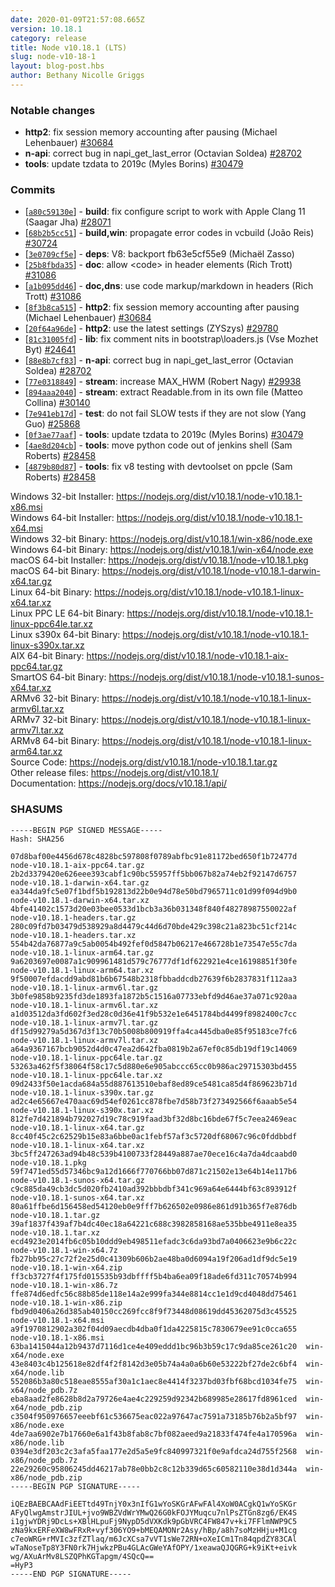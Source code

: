 ```yaml
---
date: 2020-01-09T21:57:08.665Z
version: 10.18.1
category: release
title: Node v10.18.1 (LTS)
slug: node-v10-18-1
layout: blog-post.hbs
author: Bethany Nicolle Griggs
---
```


### Notable changes

* **http2**: fix session memory accounting after pausing (Michael Lehenbauer) [#30684](https://github.com/nodejs/node/pull/30684)
* **n-api**: correct bug in napi_get_last_error (Octavian Soldea) [#28702](https://github.com/nodejs/node/pull/28702)
* **tools**: update tzdata to 2019c (Myles Borins) [#30479](https://github.com/nodejs/node/pull/30479)

### Commits

* [[`a80c59130e`](https://github.com/nodejs/node/commit/a80c59130e)] - **build**: fix configure script to work with Apple Clang 11 (Saagar Jha) [#28071](https://github.com/nodejs/node/pull/28071)
* [[`68b2b5cc51`](https://github.com/nodejs/node/commit/68b2b5cc51)] - **build,win**: propagate error codes in vcbuild (João Reis) [#30724](https://github.com/nodejs/node/pull/30724)
* [[`3e0709cf5e`](https://github.com/nodejs/node/commit/3e0709cf5e)] - **deps**: V8: backport fb63e5cf55e9 (Michaël Zasso)
* [[`25b8fbda35`](https://github.com/nodejs/node/commit/25b8fbda35)] - **doc**: allow \<code\> in header elements (Rich Trott) [#31086](https://github.com/nodejs/node/pull/31086)
* [[`a1b095dd46`](https://github.com/nodejs/node/commit/a1b095dd46)] - **doc,dns**: use code markup/markdown in headers (Rich Trott) [#31086](https://github.com/nodejs/node/pull/31086)
* [[`8f3b8ca515`](https://github.com/nodejs/node/commit/8f3b8ca515)] - **http2**: fix session memory accounting after pausing (Michael Lehenbauer) [#30684](https://github.com/nodejs/node/pull/30684)
* [[`20f64a96de`](https://github.com/nodejs/node/commit/20f64a96de)] - **http2**: use the latest settings (ZYSzys) [#29780](https://github.com/nodejs/node/pull/29780)
* [[`81c31005fd`](https://github.com/nodejs/node/commit/81c31005fd)] - **lib**: fix comment nits in bootstrap\loaders.js (Vse Mozhet Byt) [#24641](https://github.com/nodejs/node/pull/24641)
* [[`88e8b7cf83`](https://github.com/nodejs/node/commit/88e8b7cf83)] - **n-api**: correct bug in napi_get_last_error (Octavian Soldea) [#28702](https://github.com/nodejs/node/pull/28702)
* [[`77e0318849`](https://github.com/nodejs/node/commit/77e0318849)] - **stream**: increase MAX_HWM (Robert Nagy) [#29938](https://github.com/nodejs/node/pull/29938)
* [[`894aaa2040`](https://github.com/nodejs/node/commit/894aaa2040)] - **stream**: extract Readable.from in its own file (Matteo Collina) [#30140](https://github.com/nodejs/node/pull/30140)
* [[`7e941eb17d`](https://github.com/nodejs/node/commit/7e941eb17d)] - **test**: do not fail SLOW tests if they are not slow (Yang Guo) [#25868](https://github.com/nodejs/node/pull/25868)
* [[`0f3ae77aaf`](https://github.com/nodejs/node/commit/0f3ae77aaf)] - **tools**: update tzdata to 2019c (Myles Borins) [#30479](https://github.com/nodejs/node/pull/30479)
* [[`4ae8d204cb`](https://github.com/nodejs/node/commit/4ae8d204cb)] - **tools**: move python code out of jenkins shell (Sam Roberts) [#28458](https://github.com/nodejs/node/pull/28458)
* [[`4879b80d87`](https://github.com/nodejs/node/commit/4879b80d87)] - **tools**: fix v8 testing with devtoolset on ppcle (Sam Roberts) [#28458](https://github.com/nodejs/node/pull/28458)

Windows 32-bit Installer: https://nodejs.org/dist/v10.18.1/node-v10.18.1-x86.msi<br>
Windows 64-bit Installer: https://nodejs.org/dist/v10.18.1/node-v10.18.1-x64.msi<br>
Windows 32-bit Binary: https://nodejs.org/dist/v10.18.1/win-x86/node.exe<br>
Windows 64-bit Binary: https://nodejs.org/dist/v10.18.1/win-x64/node.exe<br>
macOS 64-bit Installer: https://nodejs.org/dist/v10.18.1/node-v10.18.1.pkg<br>
macOS 64-bit Binary: https://nodejs.org/dist/v10.18.1/node-v10.18.1-darwin-x64.tar.gz<br>
Linux 64-bit Binary: https://nodejs.org/dist/v10.18.1/node-v10.18.1-linux-x64.tar.xz<br>
Linux PPC LE 64-bit Binary: https://nodejs.org/dist/v10.18.1/node-v10.18.1-linux-ppc64le.tar.xz<br>
Linux s390x 64-bit Binary: https://nodejs.org/dist/v10.18.1/node-v10.18.1-linux-s390x.tar.xz<br>
AIX 64-bit Binary: https://nodejs.org/dist/v10.18.1/node-v10.18.1-aix-ppc64.tar.gz<br>
SmartOS 64-bit Binary: https://nodejs.org/dist/v10.18.1/node-v10.18.1-sunos-x64.tar.xz<br>
ARMv6 32-bit Binary: https://nodejs.org/dist/v10.18.1/node-v10.18.1-linux-armv6l.tar.xz<br>
ARMv7 32-bit Binary: https://nodejs.org/dist/v10.18.1/node-v10.18.1-linux-armv7l.tar.xz<br>
ARMv8 64-bit Binary: https://nodejs.org/dist/v10.18.1/node-v10.18.1-linux-arm64.tar.xz<br>
Source Code: https://nodejs.org/dist/v10.18.1/node-v10.18.1.tar.gz<br>
Other release files: https://nodejs.org/dist/v10.18.1/<br>
Documentation: https://nodejs.org/docs/v10.18.1/api/

### SHASUMS

```
-----BEGIN PGP SIGNED MESSAGE-----
Hash: SHA256

07d8baf00e4456d678c4828bc597808f0789abfbc91e81172bed650f1b72477d  node-v10.18.1-aix-ppc64.tar.gz
2b2d3379420e626eee393cabf1c90bc55957ff5bb067b82a74eb2f92147d6757  node-v10.18.1-darwin-x64.tar.gz
ea344da9fc5e07f1bdf5b192813d22b0e94d78e50bd7965711c01d99f094d9b0  node-v10.18.1-darwin-x64.tar.xz
4bfe41402c1573d20e03bee0533d1bcb3a36b031348f840f48278987550022af  node-v10.18.1-headers.tar.gz
280c09fd7b03479d538929a8d4479c44d6d70bde429c398c21a823bc51cf214c  node-v10.18.1-headers.tar.xz
554b42da76877a9c5ab0054b492fef0d5847b06217e466728b1e73547e55c7da  node-v10.18.1-linux-arm64.tar.gz
9a6203697e0087a1c909961481d579c76777df1df622921e4ce16198851f30fe  node-v10.18.1-linux-arm64.tar.xz
9f50007efdacdd9abd81b6b67548b2318fbbaddcdb27639f6b2837831f112aa3  node-v10.18.1-linux-armv6l.tar.gz
3b0fe9858b9235fd3de1893fa1872b5c1516a07733ebfd9d46ae37a071c920aa  node-v10.18.1-linux-armv6l.tar.xz
a1d03512da3fd602f3ed28c0d36e41f9b532e1e6451784bd4499f8982400c7cc  node-v10.18.1-linux-armv7l.tar.gz
df15d99279a5d367d3f13c70b5008b800919ffa4ca445dba0e85f95183ce7fc6  node-v10.18.1-linux-armv7l.tar.xz
a64a9367167bcb9052d4d0c47ea2d642fba0819b2a67ef0c85db19df19c14069  node-v10.18.1-linux-ppc64le.tar.gz
53263a462f5f38064f58c17c5d880e6e905abccc65cc0b986ac29715303bd455  node-v10.18.1-linux-ppc64le.tar.xz
09d2433f50e1acda684a55d887613510ebaf8ed89ce5481ca85d4f869623b71d  node-v10.18.1-linux-s390x.tar.gz
ad2c4e65667e470aac69d54ef0261cc878fbe7d58b73f273492566f6aaab5e54  node-v10.18.1-linux-s390x.tar.xz
812fe7d421894b792027d19c78c919faad3bf32d8bc16bde67f5c7eea2469eac  node-v10.18.1-linux-x64.tar.gz
8cc40f45c2c62529b15e83a6bbe0ac1febf57af3c5720df68067c96c0fddbbdf  node-v10.18.1-linux-x64.tar.xz
3bc5ff247263ad94b48c539b4100733f28449a887ae70ece16c4a7da4dcaabd0  node-v10.18.1.pkg
59f7471ed55d57346bc9a12d1666f770766bb07d871c21502e13e64b14e117b6  node-v10.18.1-sunos-x64.tar.gz
c9c885da49cb3dc5d020fb2410ad392bbbdbf341c969a64e6444bf63c893912f  node-v10.18.1-sunos-x64.tar.xz
80a61ffbe6d156458ed54120eb0e9fff7b626502e0986e861d91b365f7e876db  node-v10.18.1.tar.gz
39af1837f439af7b4dc40ec18a64221c688c3982858168ae535bbe4911e8ea35  node-v10.18.1.tar.xz
ecd4923e2014fb6c05b10ddd9eb498511efadc3c6da93bd7a0406623e9b6c22c  node-v10.18.1-win-x64.7z
fb27bb95c27c72f2e25d0c41309b606b2ae48ba0d6094a19f206ad1df9dc5e19  node-v10.18.1-win-x64.zip
ff3cb3727f4f175fd015535b93dbffff5b4ba6ea09f18ade6fd311c70574b994  node-v10.18.1-win-x86.7z
ffe874d6edfc56c88b85de118e14a2e999fa344e8814cc1e1d9cd4048dd75461  node-v10.18.1-win-x86.zip
fbd9d0406a26d385ab40150cc269fcc8f9f73448d08619dd45362075d3c45525  node-v10.18.1-x64.msi
a9f1970812902a302f04d09aecdb4dba0f1da4225815c7830679ee91c0cca655  node-v10.18.1-x86.msi
63ba1415044a12b9437d7116d1ce4e409eddd1bc96b3b59c17c9da85ce261c20  win-x64/node.exe
43e8403c4b125618e82df4f2f8142d3e05b74a4a0a6b60e53222bf27de2c6bf4  win-x64/node.lib
552086b3a80c518eae8555af30a1c1aec8e4414f3237bd03fbf68bcd1034fe75  win-x64/node_pdb.7z
eba8aad2fe8628b8d2a79726e4ae4c229259d92342b689985e28617fd8961ced  win-x64/node_pdb.zip
c3504f950976657eeebf61c536675eac022a97647ac7591a73185b76b2a5bf97  win-x86/node.exe
4de7aa6902e7b17660e6a1f43b8fab8c7bf082aeed9a21833f474fe4a170596a  win-x86/node.lib
0394e3df203c2c3afa5faa177e2d5a5e9fc840997321f0e9afdca24d755f2568  win-x86/node_pdb.7z
22e29260c95806245dd46217ab78e0bb2c8c12b339d65c60582110e38d1d344a  win-x86/node_pdb.zip
-----BEGIN PGP SIGNATURE-----

iQEzBAEBCAAdFiEETtd49TnjY0x3nIfG1wYoSKGrAFwFAl4XoW0ACgkQ1wYoSKGr
AFyQlwgAmstrJIUL+jvo9WBZVdWrYMwQ26G0kFOJYMuqcu7nlPsZTGn8zg6/EK4S
i1gjwYDRj9DcLs+XBlHLpuFj9NypD5dVXKdk9pGbVRC4FW847v+ki7FFlmNWP9C5
zNa9kxERFeXW8wFRxR+vyf306YO9+bMEQAMONr2Asy/hBp/a8h7soMzHHju+M1cg
c7eoWRG+rMVIc3zfZTlaq/m6JcXCsa7vVT1sWe72RN+oXeICm1Tn84qpdZY83CAl
wTaNoseTp8Y3FN0rk7HjwkzPBu4GLAcGWeYAfOPY/1xeawaQJQGRG+k9iKt+eivk
wg/AXuArMv8LSZQPhKGTapgm/4SQcQ==
=HyP3
-----END PGP SIGNATURE-----

```
